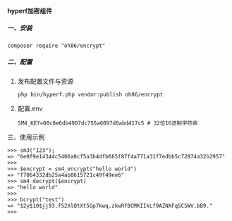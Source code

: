 #### hyperf加密组件

##### 一、安装

```shell
composer require "oh86/encrypt"
```

##### 二、配置

1. 发布配置文件与资源

   ```
   php bin/hyperf.php vendor:publish oh86/encrypt
   ```

2. 配置.env

   ```
   SM4_KEY=08c8e6db4907dc755a6097d0abd417c5	# 32位16进制字符串
   ```

三、使用示例

```
>>> sm3("123");
=> "6e0f9e14344c5406a0cf5a3b4dfb665f87f4a771a31f7edbb5c72874a32b2957"
>>> 
>>> $encrypt = sm4_encrypt("hello world")
=> "f7064332db25a4ab8615721c49f49ee6"
>>> sm4_decrypt($encrypt)
=> "hello world"
>>> 
>>> bcrypt("test")
=> "$2y$10$jj93.f52XlQtXt5Gp7kwq.zkwRfBCMKIIkLf9AZNXFqSC5WV.bB9."
>>> 
```



